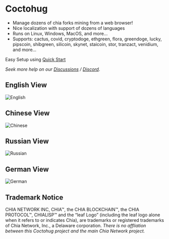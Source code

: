 # Coctohug
- Manage dozens of chia forks mining from a web browser!
- Nice localization with support of dozens of languages
- Runs on Linux, Windows, MacOS, and more...
- Supports: cactus, covid, cryptodoge, ethgreen, flora, greendoge, lucky, pipscoin, shibgreen, silicoin, skynet, staicoin, stor, tranzact, venidium, and more...

Easy Setup using [Quick Start](https://www.coctohug.xyz/)

*Seek more help on our [Discussions](https://github.com/raingggg/coctohug/discussions) / [Discord](https://discord.com/channels/914698944435613716/914698944435613718)*.

## English View
![English](https://www.coctohug.xyz/images/coctohug-en-min.png)

## Chinese View
![Chinese](https://www.coctohug.xyz/images/coctohug-cn-min.png)

## Russian View
![Russian](https://www.coctohug.xyz/images/coctohug-russian-min.png)

## German View
![German](https://www.coctohug.xyz/images/coctohug-german-min.png)


## Trademark Notice
CHIA NETWORK INC, CHIA™, the CHIA BLOCKCHAIN™, the CHIA PROTOCOL™, CHIALISP™ and the “leaf Logo” (including the leaf logo alone when it refers to or indicates Chia), are trademarks or registered trademarks of Chia Network, Inc., a Delaware corporation. *There is no affliation between this Coctohug project and the main Chia Network project.*
